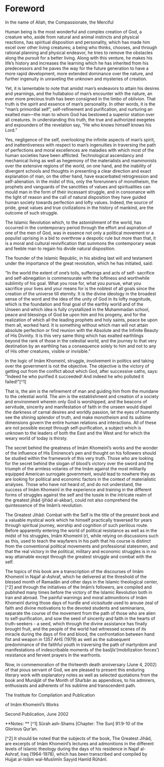 Foreword
========

In the name of Allah, the Compassionate, the Merciful


Human being is the most wonderful and complex creation of God, a
creature who, aside from natural and animal instincts and physical
reactions, has spiritual disposition and personality, which has made him
excel over other living creatures; a being who thinks, chooses, and
through rational planning and physical endeavor, he tries to remove the
obstacles along the pursuit for a better living. Along with this
venture, he makes his life’s history and increases the learning which he
has inherited from his predecessors and he paves the way for the future
generation to have a more rapid development, more extended dominance
over the nature, and further ingenuity in unraveling the unknown and
mysteries of creation.

Yet, it is lamentable to note that amidst man’s endeavors to attain his
desires and yearnings, and the hullabaloo of man’s encounter with the
nature, an ever more precious truth has been consigned in the limbo of
oblivion. That truth is the spirit and essence of man’s personality. In
other words, it is the “man’s primordial self”, self-refinement and
purification, and nurturing an exalted man—the man to whom God has
bestowed a superior station over all creatures. In understanding this
truth, the true and authorized exegetes and expounders of the revelation
say, “He who knows himself knows his Lord.”

Yes, negligence of the self, overlooking the infinite aspects of man’s
spirit, and inattentiveness with respect to man’s ingenuities in
traversing the path of perfections and moral excellences are maladies
with which most of the human societies have been afflicted.
Technological ascendancy and mechanical living as well as hegemony of
the materialists and mammonists over the extensive regions of the world,
on one hand, and the inability of divergent schools and thoughts in
presenting a clear direction and exact explanation of man, on the other
hand, have exacerbated retrogression and self-alienation. In the midst
of this, only the forerunners of monotheism, the prophets and vanguards
of the sanctities of values and spiritualities can mould man in the form
of their incessant struggle, and in consonance with the light of reason
and the call of natural disposition they have guided human society
towards perfection and lofty values. Indeed, the source of pride, great
values and true civilizations in the history of mankind, are the outcome
of such struggle.


The Islamic Revolution which, to the astonishment of the world, has
occurred in the contemporary period through the effort and aspiration of
one of the men of God, was in essence not only a political movement or a
populist uprising in a bid to overthrow a despotic rule but more than
that, it is a moral and cultural revivification that summons the
contemporary weak and feeble man to regain his divide natural
disposition.


The founder of the Islamic Republic, in his abiding last will and
testament under the importance of the great revolution, which he has
initiated, said:


“In the world the extent of one’s toils, sufferings and acts of self-
sacrifice and self-abnegation is commensurate with the loftiness and
worthwhile sublimity of his goal. What you rose for, what you pursue,
what you sacrifice your lives and your means for is the noblest of all
goals since the creation of the universe till eternity. It is the divine
ideology in the broadest sense of the word and the idea of the unity of
God in its lofty magnitude, which is the foundation and final goal of
the earthly world and of the Unseen and which idea is fully crystallized
in the Muhammadan school, peace and blessings of God be upon him and his
progeny, and for the realization of which all the leading prophets and
holy saints, peace be upon them all, worked hard. It is something
without which man will not attain absolute perfection or find reunion
with the Absolute and the Infinite Beauty of His Divinity. It is this
very same thing which has exalted earthlings beyond the rank of those in
the celestial world, and the journey to that very destination by an
earthling has a consequence solely to him and not to any of His other
creatures, visible or invisible.”

In the logic of Imâm Khomeinî, struggle, involvement in politics and
taking over the government is not the objective. The objective is the
victory of getting out from the conflict about which God, after
successive oaths, says: “Indeed he who purified it succeeded! And indeed
he who polluted it failed!”[^1]

That is, the aim is the refinement of man and guiding him from the
mundane to the celestial world. The aim is the establishment and
creation of a society and environment wherein only God is worshipped,
and the beacons of servitude, sincerity and manifestation of faith in
the unseen would dispel the darkness of carnal desires and worldly
passion, let the eyes of humanity see the shining splendor of truth, and
make monotheism and its sublime dimensions govern the entire human
relations and interactions. All of these are not possible except through
self-purification, a subject which is unknown to the leaders of both the
East and the West and for which the weary world of today is thirsty.

The secret behind the greatness of Imâm Khomeinî’s works and the wonder
of the influence of His Eminence’s pen and thought on his followers
should be studied within the framework of this very truth. Those who are
looking for the secret behind the slogan of blood’s victory over the
sword and the triumph of the armless votaries of the Imâm against the
most militarily equipped American surrogate government, would lead to
nowhere they as are looking for political and economic factors in the
context of materialistic analyses. Those who have not heard of, and do
not understand, the success of Imâm Khomeinî in the experience and
training in the different forms of struggles against the self and the
tussle in the intricate realm of the greatest jihâd (jihâd al-akbar),
could not also comprehend the quintessence of the Imâm’s revolution.

The Greatest Jihâd: Combat with the Self is the title of the present
book and a valuable mystical work which he himself practically traversed
for years through spiritual journey, worship and cognition of such
perilous route. Before apparently entering the world of political
resistance as well as in the midst of his struggles, Imâm Khomeinî (r),
while relying on discussions such as this, used to teach the wayfarers
in his path that his course is distinct from the conventional political
movements and professional statesmen, and that the real victory in the
political, military and economic struggles is in no way attainable
except through the greatest struggle and combat with the self.

The topics of this book are a transcription of the discourses of Imâm
Khomeinî in Najaf al-Ashraf, which he delivered at the threshold of the
blessed month of Ramadân and other days in the Islamic theological
center,[^2] and through the initiatives of the Imâm’s followers, are
compiled and published many times before the victory of the Islamic
Revolution both in Iran and abroad. The painful warnings and moral
admonitions of Imâm Khomeinî during those days of hurdle and vicissitude
used to arouse zeal of faith and divine motivations to the devoted
students and seminarians, separate the course of the movement from the
path of those who are alien to self-purification, and sow the seed of
sincerity and faith in the hearts of truth-seekers - a seed, which
through the divine assistance has finally brought fruit, and the people
of the world had witnessed scenes of its miracle during the days of fire
and blood, the confrontation between hand fist and weapon in 1357 AHS
(1979) as well as the subsequent predominance of the faithful youth in
traversing the path of martyrdom and manifestations of indescribable
moments of the basîjîs’(mobilization forces’) resistance and fervent
prayers in the warfronts.

Now, in commemoration of the thirteenth death anniversary (June 4,
2002) of that pious servant of God, we are pleased to present this
enduring literary work with explanatory notes as well as selected
quotations from the book and Munâjât of the Month of Sha‘bân as
appendices, to his admirers, enthusiasts and adherents of his sublime
and transcendent path.

The Institute for Compilation and Publication

of Imâm Khomeinî’s Works

Second Publication, June 2002

**Notes:
**
[^1] Sûrah ash-Shams [Chapter: The Sun] 91:9-10 of the Glorious
Qur’an.

[^2] It should be noted that the subjects of the book, The Greatest
Jihâd, are excerpts of Imâm Khomeinî’s lectures and admonitions in the
different levels of Islamic theology during the days of his residence in
Najaf al-Ashraf, Iraq (1964-1978), which has been transcribed and
compiled by Hujjat al-Islâm wal-Muslimîn Sayyid Hamîd Rûhânî.


